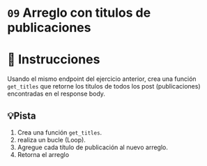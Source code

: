 # `09` Arreglo con titulos de publicaciones

# 📝 Instrucciones

Usando el mismo endpoint del ejercicio anterior, crea una función `get_titles` que retorne los titulos de todos los post (publicaciones) encontradas en el response body.

## 💡Pista

1. Crea una función `get_titles`.
2. realiza un bucle (Loop).
3. Agregue cada título de publicación al nuevo arreglo.
4. Retorna el arreglo


